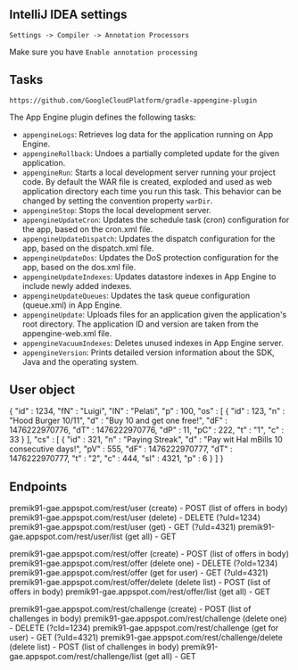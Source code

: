 
## IntelliJ IDEA settings

`Settings -> Compiler -> Annotation Processors`

Make sure you have `Enable annotation processing`


## Tasks

`https://github.com/GoogleCloudPlatform/gradle-appengine-plugin`

The App Engine plugin defines the following tasks:

* `appengineLogs`: Retrieves log data for the application running on App Engine.
* `appengineRollback`: Undoes a partially completed update for the given application.
* `appengineRun`: Starts a local development server running your project code. By default the WAR file is created, exploded and used as
web application directory each time you run this task. This behavior can be changed by setting the convention property
`warDir`.
* `appengineStop`: Stops the local development server.
* `appengineUpdateCron`: Updates the schedule task (cron) configuration for the app, based on the cron.xml file.
* `appengineUpdateDispatch`: Updates the dispatch configuration for the app, based on the dispatch.xml file.
* `appengineUpdateDos`: Updates the DoS protection configuration for the app, based on the dos.xml file.
* `appengineUpdateIndexes`: Updates datastore indexes in App Engine to include newly added indexes.
* `appengineUpdateQueues`: Updates the task queue configuration (queue.xml) in App Engine.
* `appengineUpdate`: Uploads files for an application given the application's root directory. The application ID and version are taken from the appengine-web.xml file.
* `appengineVacuumIndexes`: Deletes unused indexes in App Engine server.
* `appengineVersion`: Prints detailed version information about the SDK, Java and the operating system.

## User object
{
  "id" : 1234,
  "fN" : "Luigi",
  "lN" : "Pelati",
  "p" : 100,
  "os" : [ {
    "id" : 123,
    "n" : "Hood Burger 10/11",
    "d" : "Buy 10 and get one free!",
    "dF" : 1476222970776,
    "dT" : 1476222970776,
    "dP" : 11,
    "pC" : 222,
    "t" : "1",
    "c" : 33
  } ],
  "cs" : [ {
    "id" : 321,
    "n" : "Paying Streak",
    "d" : "Pay wit Hal mBills 10 consecutive days!",
    "pV" : 555,
    "dF" : 1476222970777,
    "dT" : 1476222970777,
    "t" : "2",
    "c" : 444,
    "sI" : 4321,
    "p" : 6
  } ]
}

## Endpoints
premik91-gae.appspot.com/rest/user              (create)       - POST (list of offers in body)
premik91-gae.appspot.com/rest/user              (delete)       - DELETE (?uId=1234)
premik91-gae.appspot.com/rest/user              (get)          - GET (?uId=4321)
premik91-gae.appspot.com/rest/user/list         (get all)      - GET

premik91-gae.appspot.com/rest/offer             (create)       - POST (list of offers in body)
premik91-gae.appspot.com/rest/offer             (delete one)   - DELETE (?oId=1234)
premik91-gae.appspot.com/rest/offer             (get for user) - GET (?uId=4321)
premik91-gae.appspot.com/rest/offer/delete      (delete list)  - POST (list of offers in body)
premik91-gae.appspot.com/rest/offer/list        (get all)      - GET

premik91-gae.appspot.com/rest/challenge         (create)       - POST (list of challenges in body)
premik91-gae.appspot.com/rest/challenge         (delete one)   - DELETE (?cId=1234)
premik91-gae.appspot.com/rest/challenge         (get for user) - GET (?uId=4321)
premik91-gae.appspot.com/rest/challenge/delete  (delete list)  - POST (list of challenges in body)
premik91-gae.appspot.com/rest/challenge/list    (get all)      - GET
